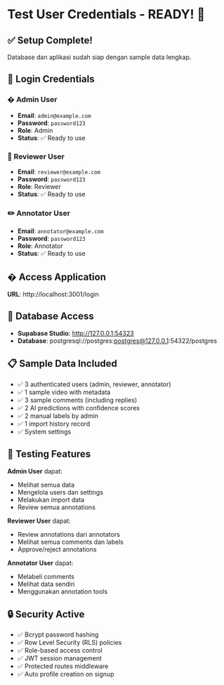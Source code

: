 # Test User Credentials - READY! 🎉

## ✅ Setup Complete! 

Database dan aplikasi sudah siap dengan sample data lengkap.

## 🔑 Login Credentials

### � Admin User
- **Email**: `admin@example.com`
- **Password**: `password123`
- **Role**: Admin
- **Status**: ✅ Ready to use

### 👤 Reviewer User  
- **Email**: `reviewer@example.com`
- **Password**: `password123`
- **Role**: Reviewer
- **Status**: ✅ Ready to use

### ✏️ Annotator User
- **Email**: `annotator@example.com`
- **Password**: `password123`
- **Role**: Annotator
- **Status**: ✅ Ready to use

## � Access Application

**URL**: http://localhost:3001/login

## 🔧 Database Access

- **Supabase Studio**: http://127.0.0.1:54323
- **Database**: postgresql://postgres:postgres@127.0.0.1:54322/postgres

## 📋 Sample Data Included

- ✅ 3 authenticated users (admin, reviewer, annotator)
- ✅ 1 sample video with metadata
- ✅ 3 sample comments (including replies)
- ✅ 2 AI predictions with confidence scores
- ✅ 2 manual labels by admin
- ✅ 1 import history record
- ✅ System settings

## 🧪 Testing Features

**Admin User** dapat:
- Melihat semua data
- Mengelola users dan settings
- Melakukan import data
- Review semua annotations

**Reviewer User** dapat:
- Review annotations dari annotators
- Melihat semua comments dan labels
- Approve/reject annotations

**Annotator User** dapat:
- Melabeli comments
- Melihat data sendiri
- Menggunakan annotation tools

## 🔒 Security Active

- ✅ Bcrypt password hashing
- ✅ Row Level Security (RLS) policies
- ✅ Role-based access control
- ✅ JWT session management
- ✅ Protected routes middleware
- ✅ Auto profile creation on signup
